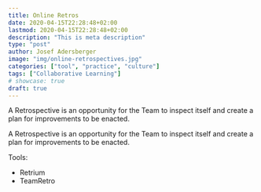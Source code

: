 ```yaml
---
title: Online Retros
date: 2020-04-15T22:28:48+02:00
lastmod: 2020-04-15T22:28:48+02:00
description: "This is meta description"
type: "post"
author: Josef Adersberger
image: "img/online-retrospectives.jpg"
categories: ["tool", "practice", "culture"]
tags: ["Collaborative Learning"]
# showcase: true
draft: true
---
```


A Retrospective is an opportunity for the Team to inspect itself and create a plan for improvements to be enacted.

<!--more-->

A Retrospective is an opportunity for the Team to inspect itself and create a plan for improvements to be enacted.

Tools:
 * Retrium
 * TeamRetro

